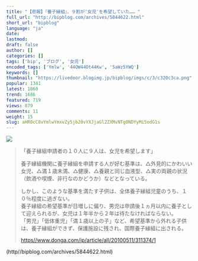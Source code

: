 ```yaml
---
title: "【悲報】『養子縁組』、９割が'女児'を希望していた…… "
full_url: "http://bipblog.com/archives/5844622.html"
short_url: "bipblog"
language: "ja"
date: 
lastmod: 
draft: false
author: []
categories: []
tags: ['bip', 'ブログ', '女児']
encoded_tags: ['Ymlw', '44OW44Ot44Kw', '5aWz5YWQ']
keywords: []
thumbnail: "https://livedoor.blogimg.jp/bipblog/imgs/c/3/c320c3ca.png"
popular: 1341
latest: 1860
trend: 1686
featured: 719
views: 879
comments: 11
weight: 15
slug: aHR0cC8vYmlwYmxvZy5jb20vYXJjaGl2ZXMvNTg0NDYyMi5odG1s
---
```


![](https://livedoor.blogimg.jp/bipblog/imgs/c/3/c320c3ca.png)

<blockquote><p class='ent_body_p ent_kyocho '> 「養子縁組申請者の１０人に９人は、女児を希望します」</p> <p class='ent_body_p ent_kyocho'>養子縁組機関に養子縁組を申請する人が好む基準は、△外見的にかわいい女児、△満１歳未満、△健康、△養親と同じ血液型、△実の両親の状況（飲酒や喫煙、非行なのかどうか）などとなっている。 </p> <p class='ent_body_p ent_kyocho '> しかし、このような基準を満たす子供は、全体養子縁組児童のうち、１０％程度に過ぎない。<br> 養子縁組の希望基準が日増しに偏り、男児は申請後１ヵ月以内に養子として迎えられるが、女児は１年半から２年は待たなければならない。<br> 「男児」「低体重児」「満１歳以上の子」など、希望基準から外れる子供は、養子縁組ができず、保護施設に残され、国際養子縁組に出される。 </p> <p class='ent_body_p ent_kyocho '> <a href='https//www.donga.com/jp/article/all/20100511/311374/1' target='_blank'>https//www.donga.com/jp/article/all/20100511/311374/1</a> </p></blockquote>

(http//bipblog.com/archives/5844622.html)

